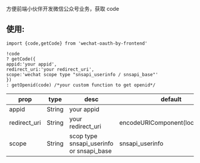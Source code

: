 方便前端小伙伴开发微信公众号业务，获取 code

## 使用:

```
import {code,getCode} from 'wechat-oauth-by-frontend'

!code
? getCode({
appid:'your appid',
redirect_uri:'your redirect_uri',
scope:'wechat scope type "snsapi_userinfo / snsapi_base"'
})
: getOpenid(code) /*your custom function to get openid*/
```

| prop         | type   | desc                                          | default                           |
| ------------ | ------ | --------------------------------------------- | --------------------------------- |
| appid        | String | your appid                                    |                                   |
| redirect_uri | String | your redirect_uri                             | encodeURIComponent(location.href) |
| scope        | String | scop type<br/> snsapi_userinfo or snsapi_base | snsapi_userinfo                   |
